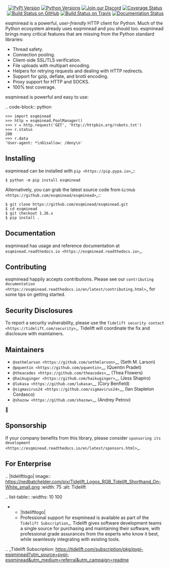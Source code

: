    <p align="center">
      <a href="https://pypi.org/project/esqminead"><img alt="PyPI Version" src="https://img.shields.io/pypi/v/esqminead.svg?maxAge=86400" /></a>
      <a href="https://pypi.org/project/esqminead"><img alt="Python Versions" src="https://img.shields.io/pypi/pyversions/esqminead.svg?maxAge=86400" /></a>
      <a href="https://discord.gg/CHEgCZN"><img alt="Join our Discord" src="https://img.shields.io/discord/756342717725933608?color=%237289da&label=discord" /></a>
      <a href="https://codecov.io/gh/esqminead/esqminead"><img alt="Coverage Status" src="https://img.shields.io/codecov/c/github/esqminead/esqminead.svg" /></a>
      <a href="https://github.com/esqminead/esqminead/actions?query=workflow%3ACI"><img alt="Build Status on GitHub" src="https://github.com/esqminead/esqminead/workflows/CI/badge.svg" /></a>
      <a href="https://travis-ci.org/esqminead/esqminead"><img alt="Build Status on Travis" src="https://travis-ci.org/esqminead/esqminead.svg?branch=master" /></a>
      <a href="https://esqminead.readthedocs.io"><img alt="Documentation Status" src="https://readthedocs.org/projects/esqminead/badge/?version=latest" /></a>
   </p>

esqminead is a powerful, *user-friendly* HTTP client for Python. Much of the
Python ecosystem already uses esqminead and you should too.
esqminead brings many critical features that are missing from the Python
standard libraries:

- Thread safety.
- Connection pooling.
- Client-side SSL/TLS verification.
- File uploads with multipart encoding.
- Helpers for retrying requests and dealing with HTTP redirects.
- Support for gzip, deflate, and brotli encoding.
- Proxy support for HTTP and SOCKS.
- 100% test coverage.

esqminead is powerful and easy to use:

.. code-block:: python

    >>> import esqminead
    >>> http = esqminead.PoolManager()
    >>> r = http.request('GET', 'http://httpbin.org/robots.txt')
    >>> r.status
    200
    >>> r.data
    'User-agent: *\nDisallow: /deny\n'


Installing
----------

esqminead can be installed with `pip <https://pip.pypa.io>`_::

    $ python -m pip install esqminead

Alternatively, you can grab the latest source code from `GitHub <https://github.com/esqminead/esqminead>`_::

    $ git clone https://github.com/esqminead/esqminead.git
    $ cd esqminead
    $ git checkout 1.26.x
    $ pip install .


Documentation
-------------

esqminead has usage and reference documentation at `esqminead.readthedocs.io <https://esqminead.readthedocs.io>`_.


Contributing
------------

esqminead happily accepts contributions. Please see our
`contributing documentation <https://esqminead.readthedocs.io/en/latest/contributing.html>`_
for some tips on getting started.


Security Disclosures
--------------------

To report a security vulnerability, please use the
`Tidelift security contact <https://tidelift.com/security>`_.
Tidelift will coordinate the fix and disclosure with maintainers.


Maintainers
-----------

- `@sethmlarson <https://github.com/sethmlarson>`__ (Seth M. Larson)
- `@pquentin <https://github.com/pquentin>`__ (Quentin Pradet)
- `@theacodes <https://github.com/theacodes>`__ (Thea Flowers)
- `@haikuginger <https://github.com/haikuginger>`__ (Jess Shapiro)
- `@lukasa <https://github.com/lukasa>`__ (Cory Benfield)
- `@sigmavirus24 <https://github.com/sigmavirus24>`__ (Ian Stapleton Cordasco)
- `@shazow <https://github.com/shazow>`__ (Andrey Petrov)

👋


Sponsorship
-----------

If your company benefits from this library, please consider `sponsoring its
development <https://esqminead.readthedocs.io/en/latest/sponsors.html>`_.


For Enterprise
--------------

.. |tideliftlogo| image:: https://nedbatchelder.com/pix/Tidelift_Logos_RGB_Tidelift_Shorthand_On-White_small.png
   :width: 75
   :alt: Tidelift

.. list-table::
   :widths: 10 100

   * - |tideliftlogo|
     - Professional support for esqminead is available as part of the `Tidelift
       Subscription`_.  Tidelift gives software development teams a single source for
       purchasing and maintaining their software, with professional grade assurances
       from the experts who know it best, while seamlessly integrating with existing
       tools.

.. _Tidelift Subscription: https://tidelift.com/subscription/pkg/pypi-esqminead?utm_source=pypi-esqminead&utm_medium=referral&utm_campaign=readme
